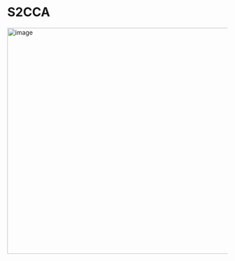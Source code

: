 # S2CCA

<img width="517" alt="image" src="https://github.com/user-attachments/assets/715ba5cf-a485-4318-999e-6a0253b6adf5">

